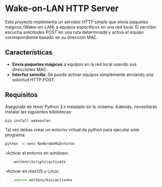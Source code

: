 # Wake-on-LAN HTTP Server

Este proyecto implementa un servidor HTTP simple que envía paquetes mágicos (Wake-on-LAN) a equipos específicos en una red local. El servidor escucha solicitudes POST en una ruta determinada y activa el equipo correspondiente basado en su dirección MAC.

## Características

- **Envía paquetes mágicos** a equipos en la red local usando sus direcciones MAC.
- **Interfaz sencilla**: Se puede activar equipos simplemente enviando una solicitud HTTP POST.

## Requisitos

Asegúrate de tener Python 3.x instalado en tu sistema. Además, necesitarás instalar las siguientes bibliotecas:
```bash
pip install wakeonlan
```

Tal vez debas crear un entorno virtual de python para ejecutar este programa:
```bash
python -m venv NombreDeMiEntorno
```

-Activar el entorno en windows:
```bash
    wolVenv\Scripts\activate
```

-Activar en macOS y Linux:
```bash
    source wolVenv/bin/activate
```
